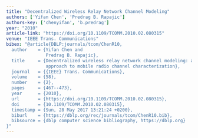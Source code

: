 ```yaml
---
title: "Decentralized Wireless Relay Network Channel Modeling"
authors: ['Yifan Chen', 'Predrag B. Rapajic']
authors-key: ['chenyifan', 'b.predrag']
year: "2010"
article-link: "https://doi.org/10.1109/TCOMM.2010.02.080315"
venue: "IEEE Trans. Communications"
bibex: "@article{DBLP:journals/tcom/ChenR10,
  author    = {Yifan Chen and
               Predrag B. Rapajic},
  title     = {Decentralized wireless relay network channel modeling: an analogous
               approach to mobile radio channel characterization},
  journal   = {{IEEE} Trans. Communications},
  volume    = {58},
  number    = {2},
  pages     = {467--473},
  year      = {2010},
  url       = {https://doi.org/10.1109/TCOMM.2010.02.080315},
  doi       = {10.1109/TCOMM.2010.02.080315},
  timestamp = {Sun, 28 May 2017 13:21:24 +0200},
  biburl    = {https://dblp.org/rec/journals/tcom/ChenR10.bib},
  bibsource = {dblp computer science bibliography, https://dblp.org}
}"
---
```


